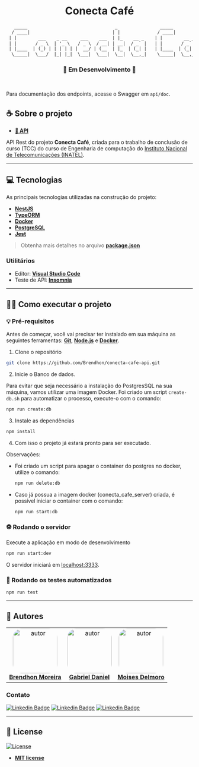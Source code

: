 <h1 align="center">Conecta Café</h1>

```txt
   _____                                 _                _____            __        
  / ____|                               | |              / ____|          / _|       
 | |        ___    _ __     ___    ___  | |_    __ _    | |        __ _  | |_    ___ 
 | |       / _ \  | '_ \   / _ \  / __| | __|  / _` |   | |       / _` | |  _|  / _ \
 | |____  | (_) | | | | | |  __/ | (__  | |_  | (_| |   | |____  | (_| | | |   |  __/
  \_____|  \___/  |_| |_|  \___|  \___|  \__|  \__,_|    \_____|  \__,_| |_|    \___|

```

<h3 align="center">🚧 Em Desenvolvimento 🚧</h3><br>

Para documentação dos endpoints, acesse o Swagger em `api/doc`.

## ☕ Sobre o projeto

- **[🤖 API](https://github.com/Brendhon/conecta-cafe-api)**

API Rest do projeto **Conecta Café**, criada para o trabalho de conclusão de curso (TCC) do curso de Engenharia de computação do [Instituto Nacional de Telecomunicações (INATEL)](https://inatel.br/home/).

---

## 💻 Tecnologias

As principais tecnologias utilizadas na construção do projeto:

 - **[NestJS](https://nestjs.com/)**
 - **[TypeORM](https://typeorm.io/#/)**
 - **[Docker](https://www.docker.com/)**
 - **[PostgreSQL](https://www.postgresql.org/)**
 - **[Jest](https://jestjs.io/)**
> Obtenha mais detalhes no arquivo **[package.json](https://github.com/Brendhon/conecta-cafe-api/blob/main/package.json)**

### Utilitários
- Editor:  **[Visual Studio Code](https://code.visualstudio.com/)**
- Teste de API:  **[Insomnia](https://insomnia.rest/)**

---

## 👨‍💻 Como executar o projeto

### 💡 Pré-requisitos

Antes de começar, você vai precisar ter instalado em sua máquina as seguintes ferramentas:
**[Git](https://git-scm.com)**, **[Node.js](https://nodejs.org/en/)** e **[Docker](https://www.docker.com/)**.<br> 


1. Clone o repositório
```bash
git clone https://github.com/Brendhon/conecta-cafe-api.git
```

2. Inicie o Banco de dados.

Para evitar que seja necessário a instalação do PostgresSQL na sua máquina, vamos utilizar uma imagem Docker. Foi criado um script `create-db.sh` para automatizar o processo, execute-o com o comando:

  ```bash
  npm run create:db
  ```

3. Instale as dependências
```bash
npm install
```

4. Com isso o projeto já estará pronto para ser executado.

Observações:
* Foi criado um script para apagar o container do postgres no docker, utilize o comando:
  ```bash
  npm run delete:db
  ```
* Caso já possua a imagem docker (conecta_cafe_server) criada, é possível iniciar o container com o comando:
  ```bash
  npm run start:db
  ```

### ⚽ Rodando o servidor

Execute a aplicação em modo de desenvolvimento

```bash
npm run start:dev
```
O servidor iniciará em [localhost:3333](http://localhost:3333).

### 🤖 Rodando os testes automatizados

```bash
npm run test
```

---

## 👥 Autores

<table  style="text-align:center; border: none" >
<tr>
<td align="center"> 
<a href="https://github.com/Brendhon" style="text-align:center;">
<img style="border-radius: 20%;" src="https://github.com/brendhon.png" width="120px;" alt="autor"/><br> <strong> Brendhon Moreira </strong>
</a>
</td>

<td align="center"> 
<a href="https://github.com/GabrielGSD" style="text-align:center;">
<img style="border-radius: 20%;" src="https://github.com/GabrielGSD.png" width="120px;" alt="autor"/><br><strong> Gabriel Daniel </strong>
</a>
</td>

<td align="center"> 
<a href="https://github.com/MoisesSDelmoro" styles="text-align:center;">
<img style="border-radius: 20%;" src="https://github.com/MoisesSDelmoro.png" width="120px;" alt="autor"/><br><strong> Moises Delmoro </strong>
</a>
</td>
</tr>
</table>

### Contato

[![Linkedin Badge](https://img.shields.io/badge/-Brendhon-blue?style=flat-square&logo=Linkedin&logoColor=white&link=https://www.linkedin.com/in/brendhon-moreira)](https://www.linkedin.com/in/brendhon-moreira)
[![Linkedin Badge](https://img.shields.io/badge/-Gabriel-blue?style=flat-square&logo=Linkedin&logoColor=white&link=https://www.linkedin.com/in/gabriel-souza-b1995b216/)](https://www.linkedin.com/in/gabriel-souza-b1995b216/)
[![Linkedin Badge](https://img.shields.io/badge/-Moises-blue?style=flat-square&logo=Linkedin&logoColor=white&link=https://www.linkedin.com/in/moises-s-delmoro-8747651ba/)](https://www.linkedin.com/in/moises-s-delmoro-8747651ba/)

---
## 📝 License
[![License](https://img.shields.io/apm/l/vim-mode?color=blue)](http://badges.mit-license.org)

- **[MIT license](https://choosealicense.com/licenses/mit/)**
